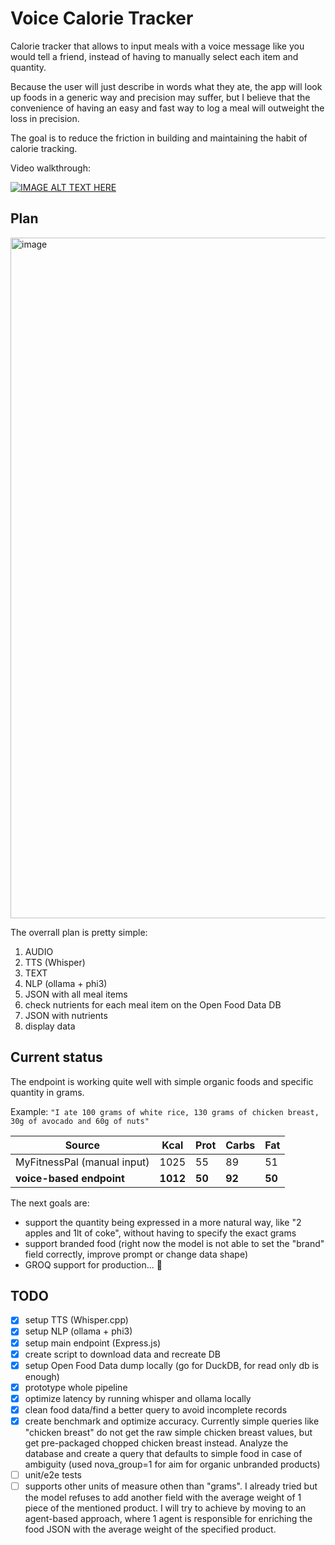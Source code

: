 # Voice Calorie Tracker

Calorie tracker that allows to input meals with a voice message like you would tell a friend, instead of having to manually select each item and quantity.

Because the user will just describe in words what they ate, the app will look up foods in a generic way and precision may suffer, but I believe that the convenience of having an easy and fast way to log a meal will outweight the loss in precision.

The goal is to reduce the friction in building and maintaining the habit of calorie tracking.


Video walkthrough:

[![IMAGE ALT TEXT HERE](https://img.youtube.com/vi/T35co-ogt7w/hqdefault.jpg)](https://www.youtube.com/watch?v=T35co-ogt7w)


## Plan

<img width="1089" alt="image" src="https://github.com/micheleoletti/voice-calorie-tracker/assets/61937589/af74783a-fc80-435e-9559-84d9a7f09aba">

The overrall plan is pretty simple:

1. AUDIO
2. TTS (Whisper)
3. TEXT
4. NLP (ollama + phi3)
5. JSON with all meal items
6. check nutrients for each meal item on the Open Food Data DB
7. JSON with nutrients
8. display data

## Current status

The endpoint is working quite well with simple organic foods and specific quantity in grams.

Example:
`"I ate 100 grams of white rice, 130 grams of chicken breast, 30g of avocado and 60g of nuts"`

| Source                      | Kcal     | Prot   | Carbs  | Fat    |
| --------------------------- | -------- | ------ | ------ | ------ |
| MyFitnessPal (manual input) | 1025     | 55     | 89     | 51     |
| **voice-based endpoint**    | **1012** | **50** | **92** | **50** |

The next goals are:

- support the quantity being expressed in a more natural way, like "2 apples and 1lt of coke", without having to specify the exact grams
- support branded food (right now the model is not able to set the "brand" field correctly, improve prompt or change data shape)
- GROQ support for production... 🤔

## TODO

- [x] setup TTS (Whisper.cpp)
- [x] setup NLP (ollama + phi3)
- [x] setup main endpoint (Express.js)
- [x] create script to download data and recreate DB
- [x] setup Open Food Data dump locally (go for DuckDB, for read only db is enough)
- [x] prototype whole pipeline
- [x] optimize latency by running whisper and ollama locally
- [x] clean food data/find a better query to avoid incomplete records
- [x] create benchmark and optimize accuracy.
      Currently simple queries like "chicken breast" do not get the raw simple chicken breast values, but get pre-packaged chopped chicken breast instead.
      Analyze the database and create a query that defaults to simple food in case of ambiguity
      (used nova_group=1 for aim for organic unbranded products)
- [ ] unit/e2e tests
- [ ] supports other units of measure othen than "grams".
      I already tried but the model refuses to add another field with the average weight of 1 piece of the mentioned product.
      I will try to achieve by moving to an agent-based approach, where 1 agent is responsible for enriching the food JSON with the average weight of the specified product.
